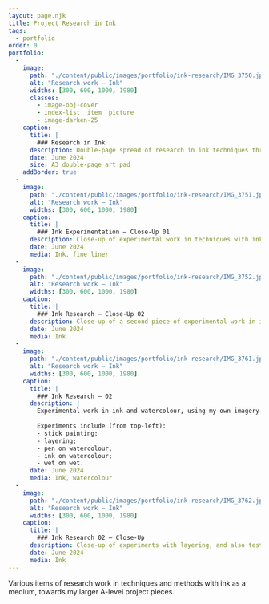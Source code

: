 ```yaml
---
layout: page.njk
title: Project Research in Ink
tags:
  - portfolio
order: 0
portfolio:
  -
    image:
      path: "./content/public/images/portfolio/ink-research/IMG_3750.jpeg"
      alt: "Research work — Ink"
      widths: [300, 600, 1000, 1980]
      classes:
        - image-obj-cover
        - index-list__item__picture
        - image-darken-25
    caption:
      title: |
        ### Research in Ink
      description: Double-page spread of research in ink techniques through experimentation, analysis and refinement
      date: June 2024
      size: A3 double-page art pad
    addBorder: true
  -
    image:
      path: "./content/public/images/portfolio/ink-research/IMG_3751.jpeg"
      alt: "Research work — Ink"
      widths: [300, 600, 1000, 1980]
    caption:
      title: |
        ### Ink Experimentation — Close-Up 01
      description: Close-up of experimental work in techniques with ink, using my own imagery
      date: June 2024
      media: Ink, fine liner
  -
    image:
      path: "./content/public/images/portfolio/ink-research/IMG_3752.jpeg"
      alt: "Research work — Ink"
      widths: [300, 600, 1000, 1980]
    caption:
      title: |
        ### Ink Research — Close-Up 02
      description: Close-up of a second piece of experimental work in ink, using my own imagery
      date: June 2024
      media: Ink
  -
    image:
      path: "./content/public/images/portfolio/ink-research/IMG_3761.jpeg"
      alt: "Research work — Ink"
      widths: [300, 600, 1000, 1980]
    caption:
      title: |
        ### Ink Research — 02
      description: |
        Experimental work in ink and watercolour, using my own imagery.
        
        Experiments include (from top-left): 
        - stick painting; 
        - layering; 
        - pen on watercolour; 
        - ink on watercolour; 
        - wet on wet.
      date: June 2024
      media: Ink, watercolour
  -
    image:
      path: "./content/public/images/portfolio/ink-research/IMG_3762.jpeg"
      alt: "Research work — Ink"
      widths: [300, 600, 1000, 1980]
    caption:
      title: |
        ### Ink Research 02 — Close-Up
      description: Close-up of experiments with layering, and also testing ink techniques with reptilian scales
      date: June 2024
      media: Ink
---
```


Various items of research work in techniques and methods with ink as a medium, towards my larger A-level project pieces.
